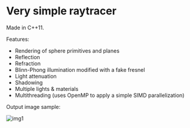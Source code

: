 # Very simple raytracer
Made in C++11.

Features:
* Rendering of sphere primitives and planes
* Reflection
* Refraction
* Blinn-Phong illumination modified with a fake fresnel
* Light attenuation
* Shadowing
* Multiple lights & materials
* Multithreading (uses OpenMP to apply a simple SIMD parallelization)

Output image sample:

![img1](http://i.imgur.com/HAl98kw.png)
